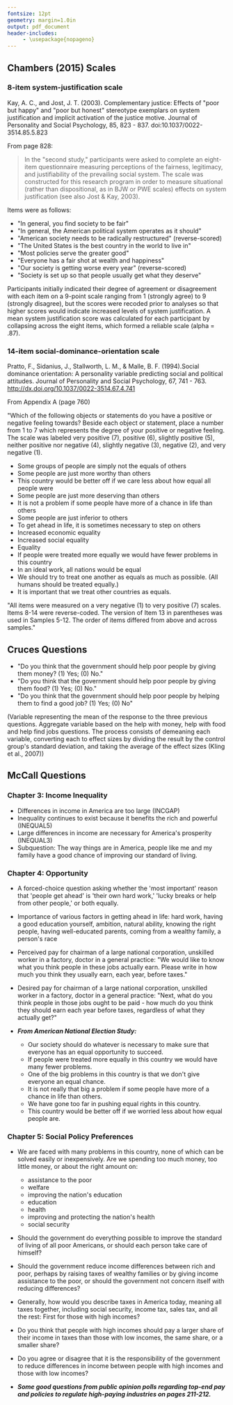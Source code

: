 ```yaml
---
fontsize: 12pt
geometry: margin=1.0in
output: pdf_document
header-includes:
     - \usepackage{nopageno}
---
```


## Chambers (2015) Scales

### 8-item system-justification scale
Kay, A. C., and Jost, J. T. (2003). Complementary justice: Effects of "poor but happy" and "poor but honest" stereotype exemplars on system justification and implicit activation of the justice motive. Journal of Personality and Social Psychology, 85, 823 - 837.
doi:10.1037/0022-3514.85.5.823

From page 828:

> In the "second study," participants were asked to complete an eight-item questionnaire measuring perceptions of the fairness, legitimacy, and justifiability of the prevailing social system. The scale was constructed for this research program in order to measure situational (rather than dispositional, as in BJW or PWE scales) effects on system justification (see also Jost & Kay, 2003).

Items were as follows:

- "In general, you find society to be fair"
- "In general, the American political system operates as it should"
- "American society needs to be radically restructured" (reverse-scored)
- "The United States is the best country in the world to live in"
- "Most policies serve the greater good"
- "Everyone has a fair shot at wealth and happiness"
- "Our society is getting worse every year" (reverse-scored)
- "Society is set up so that people usually get what they deserve"

Participants initially indicated their degree of agreement or disagreement with each item on a 9-point scale ranging from 1 (strongly agree) to 9 (strongly disagree), but the scores were recoded prior to analyses so that higher scores would indicate increased levels of system justification. A mean system justification score was calculated for each participant by collapsing across the eight items, which formed a reliable scale (alpha = .87).

### 14-item social-dominance-orientation scale
Pratto, F., Sidanius, J., Stallworth, L. M., & Malle, B. F. (1994).Social dominance orientation: A personality variable predicting social and political attitudes. Journal of Personality and Social Psychology, 67, 741 - 763.
http://dx.doi.org/10.1037/0022-3514.67.4.741

From Appendix A (page 760)

"Which of the following objects or statements do you have a positive or negative feeling towards? Beside each object or statement, place a number from 1 to 7 which represents the degree of your positive or negative feeling. The scale was labeled very positive (7), positive (6), slightly positive (5), neither positive nor negative (4), slightly negative (3), negative (2), and very negative (1).

- Some groups of people are simply not the equals of others
- Some people are just more worthy than others
- This country would be better off if we care less about how equal all people were
- Some people are just more deserving than others
- It is not a problem if some people have more of a chance in life than others
- Some people are just inferior to others
- To get ahead in life, it is sometimes necessary to step on others
- Increased economic equality
- Increased social equality
- Equality
- If people were treated more equally we would have fewer problems in this country
- In an ideal work, all nations would be equal
- We should try to treat one another as equals as much as possible. (All humans should be treated equally.)
- It is important that we treat other countries as equals.

"All items were measured on a very negative (1) to very positive (7) scales. Items 8-14 were reverse-coded. The version of Item 13 in parentheses was used in Samples 5-12. The order of items differed from above and across samples."

## Cruces Questions

- "Do you think that the government should help poor people by giving them money? (1) Yes; (0) No."
- "Do you think that the government should help poor people by giving them food? (1) Yes; (0) No."
- "Do you think that the government should help poor people by helping them to find a good job? (1) Yes; (0) No"

(Variable representing the mean of the response to the three previous questions. Aggregate variable based on the help with money, help with food and help find jobs questions. The process consists of demeaning each variable, converting each to effect sizes by dividing the result by the control group's standard deviation, and taking the average of the effect sizes (Kling et al., 2007))


## McCall Questions

### Chapter 3: Income Inequality
- Differences in income in America are too large (INCGAP)
- Inequality continues to exist because it benefits the rich and powerful (INEQUAL5)
- Large differences in income are necessary for America's prosperity (INEQUAL3)
- Subquestion: The way things are in America, people like me and my family have a good chance of improving our standard of living.

### Chapter 4: Opportunity
- A forced-choice question asking whether the 'most important' reason that 'people get ahead' is 'their own hard work,' 'lucky breaks or help from other people,' or both equally.
- Importance of various factors in getting ahead in life: hard work, having a good education yourself, ambition, natural ability, knowing the right people, having well-educated parents, coming from a wealthy family, a person's race
- Perceived pay for chairman of a large national corporation, unskilled worker in a factory, doctor in a general practice: "We would like to know what you think people in these jobs actually earn. Please write in how much you think they usually earn, each year, before taxes."
- Desired pay for chairman of a large national corporation, unskilled worker in a factory, doctor in a general practice: "Next, what do you think people in those jobs ought to be paid - how much do you think they should earn each year before taxes, regardless of what they actually get?"

- ***From American National Election Study:***
	- Our society should do whatever is necessary to make sure that everyone has an equal opportunity to succeed.
	- If people were treated more equally in this country we would have many fewer problems.
	- One of the big problems in this country is that we don't give everyone an equal chance.
	- It is not really that big a problem if some people have more of a chance in life than others.
	- We have gone too far in pushing equal rights in this country.
	- This country would be better off if we worried less about how equal people are.

### Chapter 5: Social Policy Preferences
- We are faced with many problems in this country, none of which can be solved easily or inexpensively. Are we spending too much money, too little money, or about the right amount on:
	- assistance to the poor
	- welfare
	- improving the nation's education
	- education
	- health
	- improving and protecting the nation's health
	- social security
- Should the government do everything possible to improve the standard of living of all poor Americans, or should each person take care of himself?
- Should the government reduce income differences between rich and poor, perhaps by raising taxes of wealthy families or by giving income assistance to the poor, or should the government not concern itself with reducing differences?
- Generally, how would you describe taxes in America today, meaning all taxes together, including social security, income tax, sales tax, and all the rest: First for those with high incomes?
- Do you think that people with high incomes should pay a larger share of their income in taxes than those with low incomes, the same share, or a smaller share?
- Do you agree or disagree that it is the responsibility of the government to reduce differences in income between people with high incomes and those with low incomes?

- ***Some good questions from public opinion polls regarding top-end pay and policies to regulate high-paying industries on pages 211-212.***
